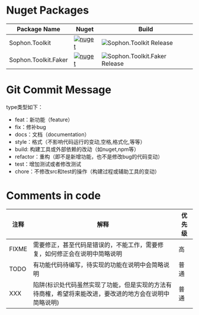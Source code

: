 # Nuget Packages
| Package Name | Nuget | Build |
|--|--|--|
|Sophon.Toolkit |[![nuget](https://img.shields.io/nuget/v/Sophon.Toolkit.svg?color=blue)](https://www.nuget.org/packages/Sophon.Toolkit/)|![Sophon.Toolkit Release](https://github.com/zhaobingwang/Sophon/workflows/Sophon.Toolkit%20Release/badge.svg)
|Sophon.Toolkit.Faker |[![nuget](https://img.shields.io/nuget/v/Sophon.Toolkit.Faker.svg?color=blue)](https://www.nuget.org/packages/Sophon.Toolkit.Faker/)|![Sophon.Toolkit.Faker Release](https://github.com/zhaobingwang/Sophon/workflows/Sophon.Toolkit.Faker%20Release/badge.svg)


# Git Commit Message

type类型如下：
- feat：新功能（feature） 
- fix：修补bug 
- docs：文档（documentation） 
- style：格式（不影响代码运行的变动,空格,格式化,等等） 
- build: 构建工具或外部依赖的改动（如nuget,npm等）
- refactor：重构（即不是新增功能，也不是修改bug的代码变动） 
- test：增加测试或者修改测试 
- chore：不修改src和test的操作（构建过程或辅助工具的变动）


# Comments in code
注释 | 解释 | 优先级
---|---|---
FIXME | 需要修正，甚至代码是错误的，不能工作，需要修复，如何修正会在说明中简略说明 | 高
TODO | 有功能代码待编写，待实现的功能在说明中会简略说明 | 普通
XXX |  陷阱(标识处代码虽然实现了功能，但是实现的方法有待商榷，希望将来能改进，要改进的地方会在说明中简略说明) | 普通